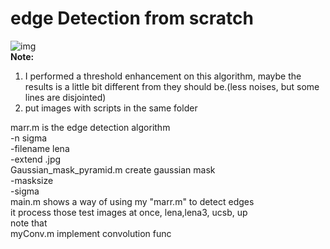 # edge Detection from scratch  
![img](https://raw.githubusercontent.com/yihui-he/yihui-he-Edge-detection-with-zero-crossing/master/lena_1.bmp)  
**Note:**  
1. I performed a threshold enhancement on this algorithm, maybe the results is a little bit different from they should be.(less noises, but some lines are disjointed)  
2. put images with scripts in the same folder

marr.m is the edge detection algorithm  
    -n sigma  
    -filename lena  
    -extend .jpg  
Gaussian_mask_pyramid.m create gaussian mask  
    -masksize  
    -sigma  
main.m shows a way of using my "marr.m" to detect edges  
    it process those test images at once, lena,lena3, ucsb, up  
    note that  
myConv.m implement convolution func  
